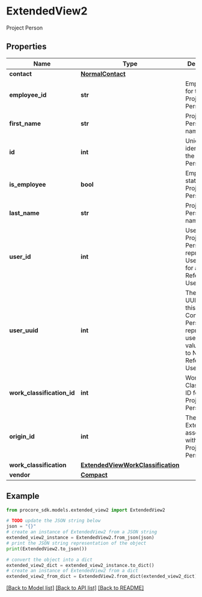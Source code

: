 # ExtendedView2

Project Person

## Properties

Name | Type | Description | Notes
------------ | ------------- | ------------- | -------------
**contact** | [**NormalContact**](NormalContact.md) |  | [optional] 
**employee_id** | **str** | Employee ID for the Project Person | [optional] 
**first_name** | **str** | Project Person first name | [optional] 
**id** | **int** | Unique identifier for the Project Person. | [optional] 
**is_employee** | **bool** | Employee status for the Project Person | [optional] 
**last_name** | **str** | Project Person last name | [optional] 
**user_id** | **int** | User ID if this Project Person represents a User. NULL for a Reference User. | [optional] 
**user_uuid** | **int** | The user UUID for if this Company Person represents a user. This value is set to NULL for a Reference User. | [optional] 
**work_classification_id** | **int** | Work Classification ID for the Project Person | [optional] 
**origin_id** | **int** | The ID of the External Data associated with the Project Person | [optional] 
**work_classification** | [**ExtendedViewWorkClassification**](ExtendedViewWorkClassification.md) |  | [optional] 
**vendor** | [**Compact**](Compact.md) |  | [optional] 

## Example

```python
from procore_sdk.models.extended_view2 import ExtendedView2

# TODO update the JSON string below
json = "{}"
# create an instance of ExtendedView2 from a JSON string
extended_view2_instance = ExtendedView2.from_json(json)
# print the JSON string representation of the object
print(ExtendedView2.to_json())

# convert the object into a dict
extended_view2_dict = extended_view2_instance.to_dict()
# create an instance of ExtendedView2 from a dict
extended_view2_from_dict = ExtendedView2.from_dict(extended_view2_dict)
```
[[Back to Model list]](../README.md#documentation-for-models) [[Back to API list]](../README.md#documentation-for-api-endpoints) [[Back to README]](../README.md)



